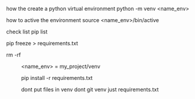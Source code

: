 how the create a python virtual environment
python -m venv <name_env>

how to active the environment
source <name_env>/bin/active

check list
pip list

pip freeze > requirements.txt

rm -rf <dir>

<name_env> = my_project/venv

pip install -r requirements.txt

dont put files in venv
dont git venv just requirements.txt
